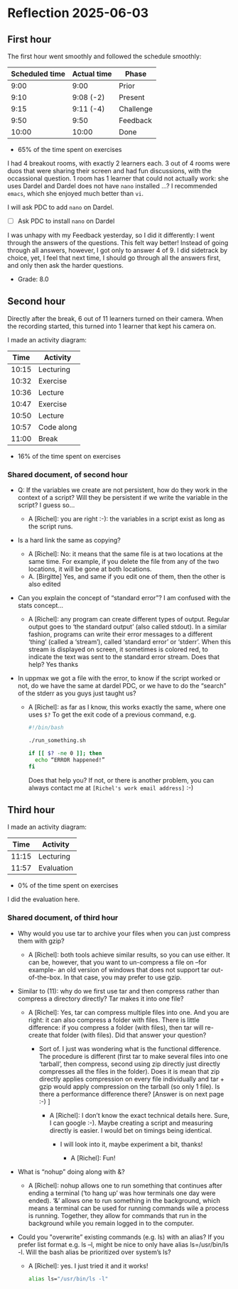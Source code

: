 # Reflection 2025-06-03

## First hour

The first hour went smoothly and followed the schedule
smoothly:

Scheduled time|Actual time|Phase
--------------|-----------|---------
9:00          |9:00       |Prior
9:10          |9:08 (-2)  |Present
9:15          |9:11 (-4)  |Challenge
9:50          |9:50       |Feedback
10:00         |10:00      |Done

- 65% of the time spent on exercises

I had 4 breakout rooms, with exactly 2 learners each.
3 out of 4 rooms were duos that were sharing
their screen and had fun discussions, with the
occassional question. 1 room has 1 learner that could not
actually work: she uses Dardel and Dardel does not have `nano` installed ...?
I recommended `emacs`, which she enjoyed much better than `vi`.

I will ask PDC to add `nano` on Dardel.

- [ ] Ask PDC to install `nano` on Dardel

I was unhapy with my Feedback yesterday,
so I did it differently: I went through
the answers of the questions. This felt way
better! Instead of going through all answers,
however, I got only to answer 4 of 9.
I did sidetrack by choice, yet, I feel that next time,
I should go through all the answers first, and only then ask
the harder questions.

- Grade: 8.0

## Second hour

Directly after the break, 6 out of 11
learners turned on their camera.
When the recording started, this turned into 1
learner that kept his camera on.

I made an activity diagram:

Time |Activity
-----|---------
10:15|Lecturing
10:32|Exercise
10:36|Lecture
10:47|Exercise
10:50|Lecture
10:57|Code along
11:00|Break

- 16% of the time spent on exercises

### Shared document, of second hour

- Q: If the variables we create are not persistent,
  how do they work in the context of a script? Will they be persistent if we
  write the variable in the script? I guess so...
    - A [Richel]: you are right :-): the variables in a script exist as long
      as the script runs.
- Is a hard link the same as copying?

    - A [Richel]: No: it means that the same file is at two locations at the
      same time. For example, if you delete the file from any of the two
      locations, it will be gone at both locations.
    - A. [Birgitte] Yes, and same if you edit one of them,
      then the other is also edited

- Can you explain the concept of “standard error”? I am confused with the
  stats concept...

    - A [Richel]: any program can create different types of output.
      Regular output goes to ‘the standard output’ (also called stdout).
      In a similar fashion, programs can write their error messages
      to a different ‘thing’ (called a ‘stream’), called ‘standard error’
      or ‘stderr’. When this stream is displayed on screen, it sometimes is
      colored red, to indicate the text was sent to the standard error stream.
      Does that help? Yes thanks

- In uppmax we got a file with the error, to know if the script worked or not,
  do we have the same at dardel PDC, or we have to do the “search” of the
  stderr as you guys just taught us?

    - A [Richel]: as far as I know, this works exactly the same, where one
      uses `$?` To get the exit code of a previous command, e.g.

      ```bash
      #!/bin/bash 

      ./run_something.sh 

      if [[ $? -ne 0 ]]; then 
        echo “ERROR happened!” 
      fi
      ```

      Does that help you? If not, or there is another problem,
      you can always contact me at `[Richel's work email address]` :-)

## Third hour

I made an activity diagram:

Time |Activity
-----|---------
11:15|Lecturing
11:57|Evaluation

- 0% of the time spent on exercises

I did the evaluation here.

### Shared document, of third hour

- Why would you use tar to archive your files when you can just compress them
  with gzip?

    - A [Richel]: both tools achieve similar results, so you can use either.
      It can be, however, that you want to un-compress a file on –for
      example- an old version of windows that does not support tar
      out-of-the-box. In that case, you may prefer to use gzip.

- Similar to (11): why do we first use tar and then compress rather than
  compress a directory directly? Tar makes it into one file?

    - A [Richel]: Yes, tar can compress multiple files into one.
      And you are right: it can also compress a folder with files.
      There is little difference: if you compress a folder (with files),
      then tar will re-create that folder (with files).
      Did that answer your question?

        - Sort of. I just was wondering what is the functional difference.
          The procedure is different (first tar to make several files into
          one ‘tarball’, then compress, second using zip directly just
          directly compresses all the files in the folder). Does it is mean
          that zip directly applies compression on every file individually
          and tar + gzip would apply compression on the tarball (so only 1
          file). Is there a performance difference there?
          [Answer is on next page :-) ]

            - A [Richel]: I don’t know the exact technical details here.
              Sure, I can google :-). Maybe creating a script and measuring
              directly is easier. I would bet on timings being identical.

                - I will look into it, maybe experiment a bit, thanks!

                    - A [Richel]: Fun!

- What is “nohup” doing along with &?

    - A [Richel]: nohup allows one to run something that continues after
      ending a terminal (‘to hang up’ was how terminals one day were ended).
      ‘&’ allows one to run something in the background, which means a
      terminal can be used for running commands wile a process is running.
      Together, they allow for commands that run in the background while you
      remain logged in to the computer.

- Could you "overwrite” existing commands (e.g. ls) with an alias? If you
  prefer list format e.g. ls –l, might be nice to only have
  alias ls=/usr/bin/ls -l. Will the bash alias be prioritized over system’s ls?

    - A [Richel]: yes. I just tried it and it works!

      ```bash
      alias ls="/usr/bin/ls -l" 
      ```


